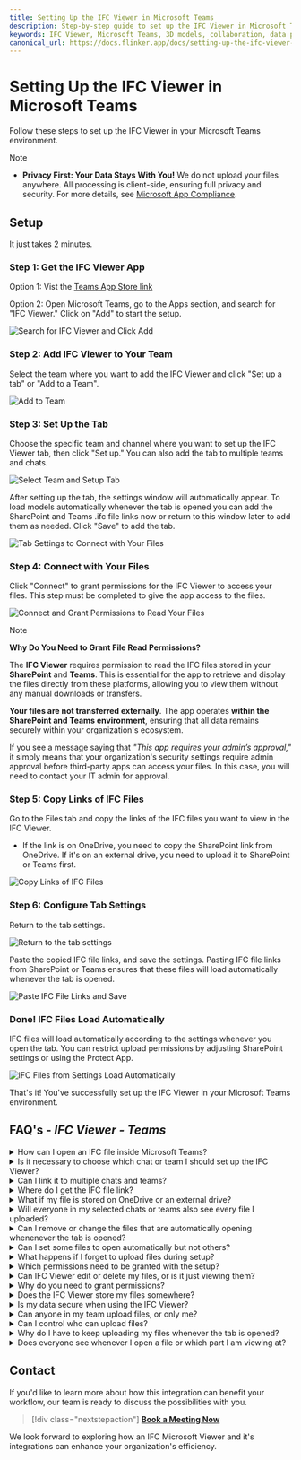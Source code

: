 ```yaml
---
title: Setting Up the IFC Viewer in Microsoft Teams
description: Step-by-step guide to set up the IFC Viewer in Microsoft Teams for enhanced collaboration and data privacy.
keywords: IFC Viewer, Microsoft Teams, 3D models, collaboration, data privacy
canonical_url: https://docs.flinker.app/docs/setting-up-the-ifc-viewer-in-microsoft-teams.html
---
```


# Setting Up the IFC Viewer in Microsoft Teams

Follow these steps to set up the IFC Viewer in your Microsoft Teams environment.

> [!Note]
> - **Privacy First: Your Data Stays With You!** We do not upload your files anywhere. All processing is client-side, ensuring full privacy and security. For more details, see [Microsoft App Compliance](https://learn.microsoft.com/en-us/microsoft-365-app-certification/teams/flinker-gmbh-open-ifc-viewer?pivots=general).

## Setup

It just takes 2 minutes.

### Step 1: Get the IFC Viewer App
Option 1: Vist the [Teams App Store link](https://teams.microsoft.com/l/app/828163ae-0b22-445f-85c6-5768b56dfa4e?source=app-details-dialog)

Option 2: Open Microsoft Teams, go to the Apps section, and search for "IFC Viewer." Click on "Add" to start the setup.

![Search for IFC Viewer and Click Add](/_media/teams-apps-search-for-ifc-viewer-and-click-add.png)

### Step 2: Add IFC Viewer to Your Team
Select the team where you want to add the IFC Viewer and click "Set up a tab" or "Add to a Team".

![Add to Team](/_media/teams-apps-add-to-team.png)

### Step 3: Set Up the Tab
Choose the specific team and channel where you want to set up the IFC Viewer tab, then click "Set up."
You can also add the tab to multiple teams and chats.   


![Select Team and Setup Tab](/_media/teams-apps-ifc-viewer-select-team-and-setup-tab.png)

After setting up the tab, the settings window will automatically appear. To load models automatically whenever the tab is opened you can add the SharePoint and Teams .ifc file links now or return to this window later to add them as needed. Click "Save" to add the tab.

![Tab Settings to Connect with Your Files](/_media/teams-apps-ifc-viewer-tab-settings-paste-ifc-file-links-and-save.png)

### Step 4: Connect with Your Files
Click "Connect" to grant permissions for the IFC Viewer to access your files. This step must be completed to give the app access to the files.

![Connect and Grant Permissions to Read Your Files](/_media/teams-apps-ifc-viewer-click-connect-and-grant-permissions-to-read-your-files.png)


> [!Note]
> **Why Do You Need to Grant File Read Permissions?**
> 
> The **IFC Viewer** requires permission to read the IFC files stored in your **SharePoint** and **Teams**. This is essential for the app to retrieve and display the files directly from these platforms, allowing you to view them without any manual downloads or transfers.
> 
> **Your files are not transferred externally**. The app operates **within the SharePoint and Teams environment**, ensuring that all data remains securely within your organization's ecosystem.
> 
> If you see a message saying that _"This app requires your admin’s approval,"_ it simply means that your organization's security settings require admin approval before third-party apps can access your files. In this case, you will need to contact your IT admin for approval.

### Step 5: Copy Links of IFC Files
Go to the Files tab and copy the links of the IFC files you want to view in the IFC Viewer. 
- If the link is on OneDrive, you need to copy the SharePoint link from OneDrive. If it's on an external drive, you need to upload it to SharePoint or Teams first. 

![Copy Links of IFC Files](/_media/teams-apps-ifc-viewer-in-files-tab-copy-links-of-ifc-files.png)

### Step 6: Configure Tab Settings
Return to the tab settings.

![Return to the tab settings](/_media/teams-apps-ifc-viewer-tab-settings-to-connect-with-your-files.png)

Paste the copied IFC file links, and save the settings. Pasting IFC file links from SharePoint or Teams ensures that these files will load automatically whenever the tab is opened.

![Paste IFC File Links and Save](/_media/teams-apps-ifc-viewer-tab-settings-paste-ifc-file-links-and-save.png)

### Done! IFC Files Load Automatically
IFC files will load automatically according to the settings whenever you open the tab.
You can restrict upload permissions by adjusting SharePoint settings or using the Protect App. 

![IFC Files from Settings Load Automatically](/_media/teams-apps-ifc-viewer-ifc-files-from-settings-load-automatically.png)

That's it! You've successfully set up the IFC Viewer in your Microsoft Teams environment.

## FAQ's - *IFC Viewer - Teams*

<details>
<summary>How can I open an IFC file inside Microsoft Teams?</summary>

> Microsoft Teams does not support IFC files by default, so you need to install Flinker’s IFC Viewer app from the Microsoft Teams App Store. Here's an easy guide to set it up: [IFC Viewer in Microsoft Teams - Quick Guide](https://docs.flinker.app/docs/setting-up-the-ifc-viewer-in-microsoft-teams.html).
    
</details>
<details>
<summary>
Is it necessary to choose which chat or team I should set up the IFC Viewer?</summary>

> Yes, you must choose a chat or team because the IFC Viewer works inside Microsoft Teams conversations or project channels. It must be linked to at least one chat/team to function. 
</details>  
<details>
<summary>  
Can I link it to multiple chats and teams?</summary>

> Yes! You can add the IFC Viewer tab to multiple teams and chats.   
</details>  
<details>
<summary>Where do I get the IFC file link?</summary>
   
> You can get the file link from SharePoint or Teams by:
> * Going to SharePoint/Teams Files Tab.
> * Right-clicking the IFC file and selecting ‘Copy link.’
> * Pasting it into the IFC Viewer setup screen.
</details>  
<details>
<summary>What if my file is stored on OneDrive or an external drive?</summary>

> - If it's on OneDrive, you need to copy the SharePoint link from OneDrive. 
> - If it's on an external drive, you need to upload it to SharePoint or Teams first.   

</details>  
<details>
<summary>Will everyone in my selected chats or teams also see every file I uploaded?</summary>
    
> Only files that are linked to the IFC viewer Tab are also visible to other team members. If the user opens a file using "Open IFC" button, the file will visible to you only and it is temporary. This temporary file will not automatically show whenever the tab is reopened. 
> Also, if you want to restrict certain people from viewing the file, you must adjust file permissions in SharePoint or use the Protect App.
</details>  
<details>
<summary>Can I remove or change the files that are automatically opening whenenever the tab is opened?</summary>

> Yes! You can remove or replace files in IFC Viewer at any time.
</details>  
<details>
<summary>Can I set some files to open automatically but not others?</summary>

> No, all files added in the initial setup are loaded automatically. You can, however, remove files later if you don’t want them to open by default.
</details>  
<details>
<summary>What happens if I forget to upload files during setup?</summary>

> No worries! You can upload additional IFC files later inside the Models category. No need to redo the setup process.
</details>  
<details>
<summary>Which permissions need to be granted with the setup?</summary>

> You need to grant read permissions for the IFC Viewer to access your SharePoint and Teams IFC files. If you can't grant these permissions, you can still load local files from your desktop. In this case, only you will see the IFC models. Other team members can also load local IFC models without granting permissions. To set up a global or master model in a Teams tab, permissions are required to load SharePoint IFC files from your Microsoft 365 tenant.
</details>  
<details>
<summary>Can IFC Viewer edit or delete my files, or is it just viewing them?</summary>

> It only reads your files to display or view the model. It does not edit or delete files.

</details>  
<details>
<summary>Why do you need to grant permissions?</summary>

> The IFC Viewer needs permission to read IFC and BCF files stored in your company's SharePoint. This allows the viewer to load your data directly. No external data processing or uploads occur; everything stays within your Microsoft 365 tenant.
</details>

<details>
<summary>Does the IFC Viewer store my files somewhere?</summary>

> No. Your data stays within your Microsoft 365 tenant and SharePoint, serving as the app's backend. There is no external data processing or uploads, ensuring maximum data security for your company.
</details>  

<details>
<summary>Is my data secure when using the IFC Viewer?</summary>

> Yes, your data remains secure within your Microsoft 365 tenant. The IFC Viewer does not upload or process data externally. All data stays within your company's SharePoint and Microsoft 365 environment, ensuring maximum data security and compliance with your organization's policies.
</details>  

<details>
<summary>Can anyone in my team upload files, or only me?</summary>

> By default, anyone in the Teams chat can upload files. You can restrict upload permissions by adjusting SharePoint settings or using the Protect App. 
</details>  

<details>
<summary>Can I control who can upload files?</summary>

> Yes! You can use Microsoft security groups or SharePoint permissions to decide who can upload files.
</details>  

<details>
<summary>Why do I have to keep uploading my files whenever the tab is opened?</summary>

> * If you upload files during the initial setup, they will always load automatically when the IFC Viewer tab is opened. You can remove or replace auto-loading files later in the Models category.
> * If you didn’t set auto-loading, you must manually open files each time.   
</details>  

<details>
<summary>Does everyone see whenever I open a file or which part I am viewing at?</summary>

> No. Opening an IFC file is private—other users in Teams do not get a notification when you open a file inside IFC Viewer.
> Everyone sees their own individual view. The model does not sync in real-time unless using an external screen-sharing tool.   
</details> 

## Contact

If you'd like to learn more about how this integration can benefit your workflow, our team is ready to discuss the possibilities with you.

> [!div class="nextstepaction"]
> [**Book a Meeting Now**](https://outlook.office365.com/book/SupportConsultingonlinemeeting@flinker.app/)

We look forward to exploring how an IFC Microsoft Viewer and it's integrations can enhance your organization's efficiency.
